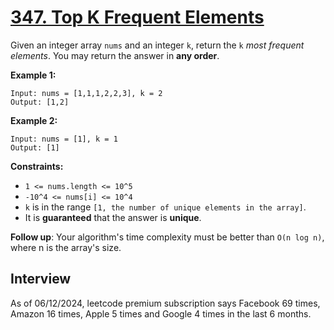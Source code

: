 # [347. Top K Frequent Elements](https://leetcode.com/problems/top-k-frequent-elements/)

Given an integer array `nums` and an integer `k`, return the `k` _most frequent elements_. You may return the answer in **any order**.

**Example 1:**
```
Input: nums = [1,1,1,2,2,3], k = 2
Output: [1,2]
```

**Example 2:**
```
Input: nums = [1], k = 1
Output: [1]
```

**Constraints:**
* `1 <= nums.length <= 10^5`
* `-10^4 <= nums[i] <= 10^4`
* `k` is in the range `[1, the number of unique elements in the array]`.
* It is **guaranteed** that the answer is **unique**.

**Follow up**: Your algorithm's time complexity must be better than `O(n log n)`, where n is the array's size.

## Interview
As of 06/12/2024, leetcode premium subscription says Facebook 69 times, Amazon 16 times, Apple 5 times and Google 4 times in the last 6 months.
